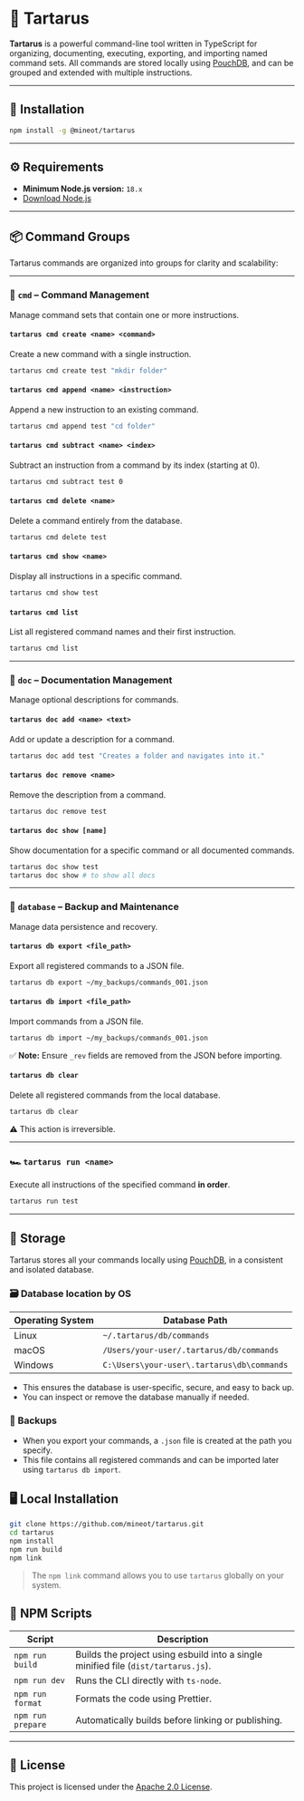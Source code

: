 # 🧠 Tartarus

**Tartarus** is a powerful command-line tool written in TypeScript for organizing, documenting, executing, exporting, and importing named command sets. All commands are stored locally using [PouchDB](https://pouchdb.com/), and can be grouped and extended with multiple instructions.

---

## 🚀 Installation

```bash
npm install -g @mineot/tartarus
```

---

## ⚙️ Requirements

- **Minimum Node.js version:** `18.x`
- [Download Node.js](https://nodejs.org/en/download)

---

## 📦 Command Groups

Tartarus commands are organized into groups for clarity and scalability:

---

### 📁 `cmd` – Command Management

Manage command sets that contain one or more instructions.

#### `tartarus cmd create <name> <command>`

Create a new command with a single instruction.

```bash
tartarus cmd create test "mkdir folder"
```

#### `tartarus cmd append <name> <instruction>`

Append a new instruction to an existing command.

```bash
tartarus cmd append test "cd folder"
```

#### `tartarus cmd subtract <name> <index>`

Subtract an instruction from a command by its index (starting at 0).

```bash
tartarus cmd subtract test 0
```

#### `tartarus cmd delete <name>`

Delete a command entirely from the database.

```bash
tartarus cmd delete test
```

#### `tartarus cmd show <name>`

Display all instructions in a specific command.

```bash
tartarus cmd show test
```

#### `tartarus cmd list`

List all registered command names and their first instruction.

```bash
tartarus cmd list
```

---

### 📝 `doc` – Documentation Management

Manage optional descriptions for commands.

#### `tartarus doc add <name> <text>`

Add or update a description for a command.

```bash
tartarus doc add test "Creates a folder and navigates into it."
```

#### `tartarus doc remove <name>`

Remove the description from a command.

```bash
tartarus doc remove test
```

#### `tartarus doc show [name]`

Show documentation for a specific command or all documented commands.

```bash
tartarus doc show test
tartarus doc show # to show all docs
```

---

### 💾 `database` – Backup and Maintenance

Manage data persistence and recovery.

#### `tartarus db export <file_path>`

Export all registered commands to a JSON file.

```bash
tartarus db export ~/my_backups/commands_001.json
```

#### `tartarus db import <file_path>`

Import commands from a JSON file.

```bash
tartarus db import ~/my_backups/commands_001.json
```

✅ **Note:** Ensure `_rev` fields are removed from the JSON before importing.

#### `tartarus db clear`

Delete all registered commands from the local database.

```bash
tartarus db clear
```

⚠️ This action is irreversible.

---

### 🏎️ `tartarus run <name>`

Execute all instructions of the specified command **in order**.

```bash
tartarus run test
```

---

## 🧱 Storage

Tartarus stores all your commands locally using [PouchDB](https://pouchdb.com/), in a consistent and isolated database.

### 🗃️ Database location by OS

| Operating System | Database Path                              |
| ---------------- | ------------------------------------------ |
| Linux            | `~/.tartarus/db/commands`                  |
| macOS            | `/Users/your-user/.tartarus/db/commands`   |
| Windows          | `C:\Users\your-user\.tartarus\db\commands` |

- This ensures the database is user-specific, secure, and easy to back up.
- You can inspect or remove the database manually if needed.

### 📁 Backups

- When you export your commands, a `.json` file is created at the path you specify.
- This file contains all registered commands and can be imported later using `tartarus db import`.

## 🖥️ Local Installation

```bash
git clone https://github.com/mineot/tartarus.git
cd tartarus
npm install
npm run build
npm link
```

> The `npm link` command allows you to use `tartarus` globally on your system.

## 📜 NPM Scripts

| Script            | Description                                                                        |
| ----------------- | ---------------------------------------------------------------------------------- |
| `npm run build`   | Builds the project using esbuild into a single minified file (`dist/tartarus.js`). |
| `npm run dev`     | Runs the CLI directly with `ts-node`.                                              |
| `npm run format`  | Formats the code using Prettier.                                                   |
| `npm run prepare` | Automatically builds before linking or publishing.                                 |

---

## 📄 License

This project is licensed under the [Apache 2.0 License](LICENSE).
